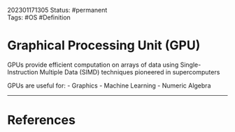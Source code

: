 202301171305
Status: #permanent  
Tags: #OS #Definition 

# Graphical Processing Unit (GPU)
GPUs provide efficient computation on arrays of data using Single-Instruction Multiple Data (SIMD) techniques pioneered in supercomputers

GPUs are useful for:
    - Graphics
    - Machine Learning
    - Numeric Algebra




---
# References